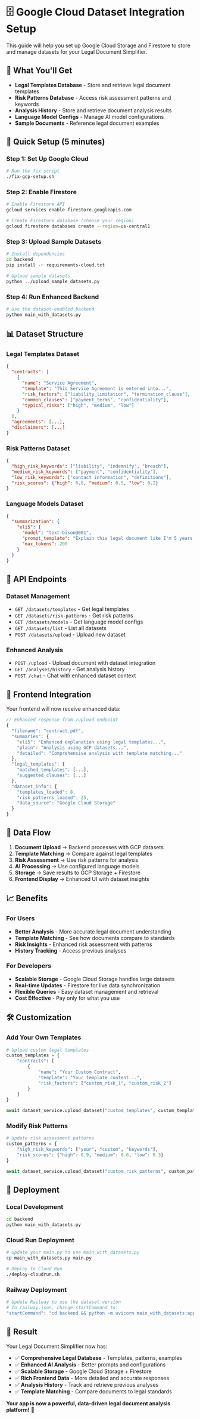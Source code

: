 # 🗄️ Google Cloud Dataset Integration Setup

This guide will help you set up Google Cloud Storage and Firestore to store and manage datasets for your Legal Document Simplifier.

## 🎯 What You'll Get

- **Legal Templates Database** - Store and retrieve legal document templates
- **Risk Patterns Database** - Access risk assessment patterns and keywords
- **Analysis History** - Store and retrieve document analysis results
- **Language Model Configs** - Manage AI model configurations
- **Sample Documents** - Reference legal document examples

## 🚀 Quick Setup (5 minutes)

### Step 1: Set Up Google Cloud

```bash
# Run the fix script
./fix-gcp-setup.sh
```

### Step 2: Enable Firestore

```bash
# Enable Firestore API
gcloud services enable firestore.googleapis.com

# Create Firestore database (choose your region)
gcloud firestore databases create --region=us-central1
```

### Step 3: Upload Sample Datasets

```bash
# Install dependencies
cd backend
pip install -r requirements-cloud.txt

# Upload sample datasets
python ../upload_sample_datasets.py
```

### Step 4: Run Enhanced Backend

```bash
# Use the dataset-enabled backend
python main_with_datasets.py
```

## 📊 Dataset Structure

### Legal Templates Dataset
```json
{
  "contracts": [
    {
      "name": "Service Agreement",
      "template": "This Service Agreement is entered into...",
      "risk_factors": ["liability_limitation", "termination_clause"],
      "common_clauses": ["payment_terms", "confidentiality"],
      "typical_risks": ["high", "medium", "low"]
    }
  ],
  "agreements": [...],
  "disclaimers": [...]
}
```

### Risk Patterns Dataset
```json
{
  "high_risk_keywords": ["liability", "indemnify", "breach"],
  "medium_risk_keywords": ["payment", "confidentiality"],
  "low_risk_keywords": ["contact information", "definitions"],
  "risk_scores": {"high": 0.8, "medium": 0.5, "low": 0.2}
}
```

### Language Models Dataset
```json
{
  "summarization": {
    "eli5": {
      "model": "text-bison@001",
      "prompt_template": "Explain this legal document like I'm 5 years old: {text}",
      "max_tokens": 200
    }
  }
}
```

## 🔧 API Endpoints

### Dataset Management
- `GET /datasets/templates` - Get legal templates
- `GET /datasets/risk-patterns` - Get risk patterns
- `GET /datasets/models` - Get language model configs
- `GET /datasets/list` - List all datasets
- `POST /datasets/upload` - Upload new dataset

### Enhanced Analysis
- `POST /upload` - Upload document with dataset integration
- `GET /analyses/history` - Get analysis history
- `POST /chat` - Chat with enhanced dataset context

## 🎯 Frontend Integration

Your frontend will now receive enhanced data:

```javascript
// Enhanced response from /upload endpoint
{
  "filename": "contract.pdf",
  "summaries": {
    "eli5": "Enhanced explanation using legal templates...",
    "plain": "Analysis using GCP datasets...",
    "detailed": "Comprehensive analysis with template matching..."
  },
  "legal_templates": {
    "matched_templates": [...],
    "suggested_clauses": [...]
  },
  "dataset_info": {
    "templates_loaded": 8,
    "risk_patterns_loaded": 25,
    "data_source": "Google Cloud Storage"
  }
}
```

## 🔄 Data Flow

1. **Document Upload** → Backend processes with GCP datasets
2. **Template Matching** → Compare against legal templates
3. **Risk Assessment** → Use risk patterns for analysis
4. **AI Processing** → Use configured language models
5. **Storage** → Save results to GCP Storage + Firestore
6. **Frontend Display** → Enhanced UI with dataset insights

## 📈 Benefits

### For Users
- **Better Analysis** - More accurate legal document understanding
- **Template Matching** - See how documents compare to standards
- **Risk Insights** - Enhanced risk assessment with patterns
- **History Tracking** - Access previous analyses

### For Developers
- **Scalable Storage** - Google Cloud Storage handles large datasets
- **Real-time Updates** - Firestore for live data synchronization
- **Flexible Queries** - Easy dataset management and retrieval
- **Cost Effective** - Pay only for what you use

## 🛠️ Customization

### Add Your Own Templates
```python
# Upload custom legal templates
custom_templates = {
    "contracts": [
        {
            "name": "Your Custom Contract",
            "template": "Your template content...",
            "risk_factors": ["custom_risk_1", "custom_risk_2"]
        }
    ]
}

await dataset_service.upload_dataset("custom_templates", custom_templates)
```

### Modify Risk Patterns
```python
# Update risk assessment patterns
custom_patterns = {
    "high_risk_keywords": ["your", "custom", "keywords"],
    "risk_scores": {"high": 0.9, "medium": 0.6, "low": 0.3}
}

await dataset_service.upload_dataset("custom_risk_patterns", custom_patterns)
```

## 🚀 Deployment

### Local Development
```bash
cd backend
python main_with_datasets.py
```

### Cloud Run Deployment
```bash
# Update your main.py to use main_with_datasets.py
cp main_with_datasets.py main.py

# Deploy to Cloud Run
./deploy-cloudrun.sh
```

### Railway Deployment
```bash
# Update Railway to use the dataset version
# In railway.json, change startCommand to:
"startCommand": "cd backend && python -m uvicorn main_with_datasets:app --host 0.0.0.0 --port $PORT"
```

## 🎉 Result

Your Legal Document Simplifier now has:
- ✅ **Comprehensive Legal Database** - Templates, patterns, examples
- ✅ **Enhanced AI Analysis** - Better prompts and configurations
- ✅ **Scalable Storage** - Google Cloud Storage + Firestore
- ✅ **Rich Frontend Data** - More detailed and accurate responses
- ✅ **Analysis History** - Track and retrieve previous analyses
- ✅ **Template Matching** - Compare documents to legal standards

**Your app is now a powerful, data-driven legal document analysis platform!** 🚀
